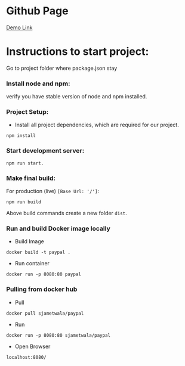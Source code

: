 # Github Page
[Demo Link](https://shabbir-sj.github.io/paypal/)

# Instructions to start project:

Go to project folder where package.json stay


### Install node and npm:

verify you have stable version of node and npm installed. 


### Project Setup:

- Install all project dependencies, which are required for our project.

```
npm install
```

### Start development server:

```
npm run start.
```

### Make final build:

For production (live) ``[Base Url: '/']``:

```
npm run build
```

Above build commands create a new folder ``dist``.


### Run and build Docker image locally

- Build Image

```
docker build -t paypal .
```

- Run container
```
docker run -p 8080:80 paypal
```

### Pulling from docker hub
- Pull
```
docker pull sjametwala/paypal
```
- Run
```
docker run -p 8080:80 sjametwala/paypal
```
- Open Browser
```
localhost:8080/
```